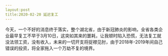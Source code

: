 ```yaml
---
layout:post
title:2020-02-20 延迟复工
---
```

今天，一个不好的消息终于落实，整个湖北省，由于新冠肺炎的影响，全省各类企业最早复工不早于3月10日，这突如其来的噩耗，让我顿时陷入恐慌，无法复工就没法领工资，没有收入，未来的一切开支将捉襟见肘，由于2018年-2019年间自己错误的投资，将全家拖入一个万劫不复的境界。
